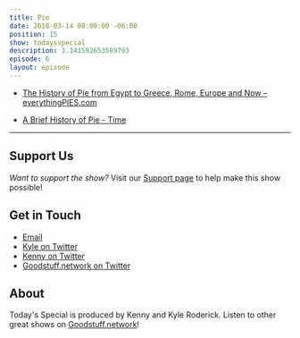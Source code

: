 ```yaml
---
title: Pie
date: 2018-03-14 08:00:00 -06:00
position: 15
show: todaysspecial
description: 3.141592653589793
episode: 6
layout: episode
---
```


* [The History of Pie from Egypt to Greece, Rome, Europe and Now – everythingPIES.com](https://www.everythingpies.com/history-of-pie/#pieworld)

* [A Brief History of Pie - Time](http://time.com/3958057/history-of-pie/)

***

## Support Us
*Want to support the show?* Visit our [Support page](https://goodstuff.network/support) to help make this show possible!

## Get in Touch
* [Email](mailto:kyle@goodstuff.network)
* [Kyle on Twitter](http://twitter.com/dogburps)
* [Kenny on Twitter](http://twitter.com/pizzarobotics)
* [Goodstuff.network on Twitter](http://twitter.com/goodstufffm)

## About
Today's Special is produced by Kenny and Kyle Roderick. Listen to other great shows on [Goodstuff.network](http://goodstuff.network/shows)!